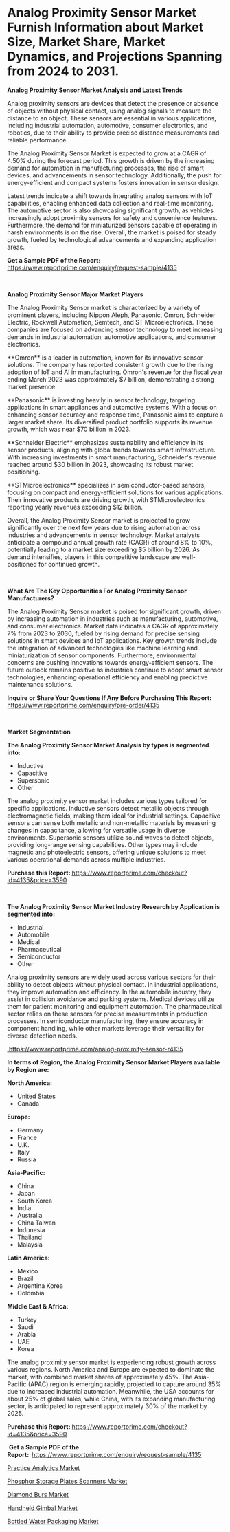 <p><h1>Analog Proximity Sensor Market Furnish Information about Market Size, Market Share, Market Dynamics, and Projections Spanning from 2024 to 2031.</h1></p><p><strong>Analog Proximity Sensor Market Analysis and Latest Trends</strong></p>
<p><p>Analog proximity sensors are devices that detect the presence or absence of objects without physical contact, using analog signals to measure the distance to an object. These sensors are essential in various applications, including industrial automation, automotive, consumer electronics, and robotics, due to their ability to provide precise distance measurements and reliable performance.</p><p>The Analog Proximity Sensor Market is expected to grow at a CAGR of 4.50% during the forecast period. This growth is driven by the increasing demand for automation in manufacturing processes, the rise of smart devices, and advancements in sensor technology. Additionally, the push for energy-efficient and compact systems fosters innovation in sensor design.</p><p>Latest trends indicate a shift towards integrating analog sensors with IoT capabilities, enabling enhanced data collection and real-time monitoring. The automotive sector is also showcasing significant growth, as vehicles increasingly adopt proximity sensors for safety and convenience features. Furthermore, the demand for miniaturized sensors capable of operating in harsh environments is on the rise. Overall, the market is poised for steady growth, fueled by technological advancements and expanding application areas.</p></p>
<p><strong>Get a Sample PDF of the Report:&nbsp;</strong> <a href="https://www.reportprime.com/enquiry/request-sample/4135">https://www.reportprime.com/enquiry/request-sample/4135</a></p>
<p>&nbsp;</p>
<p><strong>Analog Proximity Sensor Major Market Players</strong></p>
<p><p>The Analog Proximity Sensor market is characterized by a variety of prominent players, including Nippon Aleph, Panasonic, Omron, Schneider Electric, Rockwell Automation, Semtech, and ST Microelectronics. These companies are focused on advancing sensor technology to meet increasing demands in industrial automation, automotive applications, and consumer electronics.</p><p>**Omron** is a leader in automation, known for its innovative sensor solutions. The company has reported consistent growth due to the rising adoption of IoT and AI in manufacturing. Omron's revenue for the fiscal year ending March 2023 was approximately $7 billion, demonstrating a strong market presence.</p><p>**Panasonic** is investing heavily in sensor technology, targeting applications in smart appliances and automotive systems. With a focus on enhancing sensor accuracy and response time, Panasonic aims to capture a larger market share. Its diversified product portfolio supports its revenue growth, which was near $70 billion in 2023.</p><p>**Schneider Electric** emphasizes sustainability and efficiency in its sensor products, aligning with global trends towards smart infrastructure. With increasing investments in smart manufacturing, Schneider's revenue reached around $30 billion in 2023, showcasing its robust market positioning.</p><p>**STMicroelectronics** specializes in semiconductor-based sensors, focusing on compact and energy-efficient solutions for various applications. Their innovative products are driving growth, with STMicroelectronics reporting yearly revenues exceeding $12 billion.</p><p>Overall, the Analog Proximity Sensor market is projected to grow significantly over the next few years due to rising automation across industries and advancements in sensor technology. Market analysts anticipate a compound annual growth rate (CAGR) of around 8% to 10%, potentially leading to a market size exceeding $5 billion by 2026. As demand intensifies, players in this competitive landscape are well-positioned for continued growth.</p></p>
<p>&nbsp;</p>
<p><strong>What Are The Key Opportunities For Analog Proximity Sensor Manufacturers?</strong></p>
<p><p>The Analog Proximity Sensor market is poised for significant growth, driven by increasing automation in industries such as manufacturing, automotive, and consumer electronics. Market data indicates a CAGR of approximately 7% from 2023 to 2030, fueled by rising demand for precise sensing solutions in smart devices and IoT applications. Key growth trends include the integration of advanced technologies like machine learning and miniaturization of sensor components. Furthermore, environmental concerns are pushing innovations towards energy-efficient sensors. The future outlook remains positive as industries continue to adopt smart sensor technologies, enhancing operational efficiency and enabling predictive maintenance solutions.</p></p>
<p><strong>Inquire or Share Your Questions If Any Before Purchasing This Report:</strong> <a href="https://www.reportprime.com/enquiry/pre-order/4135">https://www.reportprime.com/enquiry/pre-order/4135</a></p>
<p>&nbsp;</p>
<p><strong>Market Segmentation</strong></p>
<p><strong>The Analog Proximity Sensor Market Analysis by types is segmented into:</strong></p>
<p><ul><li>Inductive</li><li>Capacitive</li><li>Supersonic</li><li>Other</li></ul></p>
<p><p>The analog proximity sensor market includes various types tailored for specific applications. Inductive sensors detect metallic objects through electromagnetic fields, making them ideal for industrial settings. Capacitive sensors can sense both metallic and non-metallic materials by measuring changes in capacitance, allowing for versatile usage in diverse environments. Supersonic sensors utilize sound waves to detect objects, providing long-range sensing capabilities. Other types may include magnetic and photoelectric sensors, offering unique solutions to meet various operational demands across multiple industries.</p></p>
<p><strong>Purchase this Report:&nbsp;</strong><a href="https://www.reportprime.com/checkout?id=4135&price=3590">https://www.reportprime.com/checkout?id=4135&price=3590</a></p>
<p>&nbsp;</p>
<p><strong>The Analog Proximity Sensor Market Industry Research by Application is segmented into:</strong></p>
<p><ul><li>Industrial</li><li>Automobile</li><li>Medical</li><li>Pharmaceutical</li><li>Semiconductor</li><li>Other</li></ul></p>
<p><p>Analog proximity sensors are widely used across various sectors for their ability to detect objects without physical contact. In industrial applications, they improve automation and efficiency. In the automobile industry, they assist in collision avoidance and parking systems. Medical devices utilize them for patient monitoring and equipment automation. The pharmaceutical sector relies on these sensors for precise measurements in production processes. In semiconductor manufacturing, they ensure accuracy in component handling, while other markets leverage their versatility for diverse detection needs.</p></p>
<p><a href="https://www.reportprime.com/analog-proximity-sensor-r4135">&nbsp;https://www.reportprime.com/analog-proximity-sensor-r4135</a></p>
<p><strong>In terms of Region, the Analog Proximity Sensor Market Players available by Region are:</strong></p>
<p>
    <p> <strong> North America: </strong>
        <ul>
            <li>United States</li>
            <li>Canada</li>
        </ul>
        </p> 
    <p> <strong> Europe: </strong>
        <ul>
            <li>Germany</li>
            <li>France</li>
            <li>U.K.</li>
            <li>Italy</li>
            <li>Russia</li>
        </ul>
        </p> 
    <p> <strong> Asia-Pacific: </strong>
        <ul>
            <li>China</li>
            <li>Japan</li>
            <li>South Korea</li>
            <li>India</li>
            <li>Australia</li>
            <li>China Taiwan</li>
            <li>Indonesia</li>
            <li>Thailand</li>
            <li>Malaysia</li>
        </ul>
        </p> 
    <p> <strong> Latin America: </strong>
        <ul>
            <li>Mexico</li>
            <li>Brazil</li>
            <li>Argentina Korea</li>
            <li>Colombia</li>
        </ul>
        </p> 
    <p> <strong> Middle East & Africa: </strong>
        <ul>
            <li>Turkey</li>
            <li>Saudi</li>
            <li>Arabia</li>
            <li>UAE</li>
            <li>Korea</li>
        </ul>
    </p>
    </p>
<p><p>The analog proximity sensor market is experiencing robust growth across various regions. North America and Europe are expected to dominate the market, with combined market shares of approximately 45%. The Asia-Pacific (APAC) region is emerging rapidly, projected to capture around 35% due to increased industrial automation. Meanwhile, the USA accounts for about 25% of global sales, while China, with its expanding manufacturing sector, is anticipated to represent approximately 30% of the market by 2025.</p></p>
<p><strong>Purchase this Report: </strong><a href="https://www.reportprime.com/checkout?id=4135&price=3590">https://www.reportprime.com/checkout?id=4135&price=3590</a></p>
<p>&nbsp;<strong>Get a Sample PDF of the Report:&nbsp;&nbsp;</strong><a href="https://www.reportprime.com/enquiry/request-sample/4135">https://www.reportprime.com/enquiry/request-sample/4135</a></p>
<p><strong></strong></p>
<p><p><a href="https://www.linkedin.com/pulse/global-practice-analytics-market-size-share-analysis-gr7we?trackingId=c%2FK9yO3FTMWNpseWAYykyQ%3D%3D">Practice Analytics Market</a></p><p><a href="https://issuu.com/reportprime-2/docs/phosphor-storage-plates-scanners-ma_859f44a4acbae2">Phosphor Storage Plates Scanners Market</a></p><p><a href="https://issuu.com/reportprime-2/docs/diamond-burs-market-size-2030.pptx_186c2b8f8378dd">Diamond Burs Market</a></p><p><a href="https://www.linkedin.com/pulse/handheld-gimbal-market-size-growth-trends-industry-analysis-38toe?trackingId=oDUFHyEeRv2fwO4l%2FYgjAg%3D%3D">Handheld Gimbal Market</a></p><p><a href="https://www.linkedin.com/pulse/bottled-water-packaging-market-global-regional-analysis-tybwe?trackingId=DTgv2QumTnuzLdbsU4FQxA%3D%3D">Bottled Water Packaging Market</a></p></p>